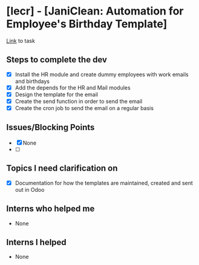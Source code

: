 # [lecr] - [JaniClean: Automation for Employee's Birthday Template]
[Link](https://www.odoo.com/web#id=3364114&menu_id=4720&cids=3&action=4665&active_id=3364090&model=project.task&view_type=form) to task

## Steps to complete the dev
- [X] Install the HR module and create dummy employees with work emails and birthdays
- [X] Add the depends for the HR and Mail modules
- [X] Design the template for the email
- [X] Create the send function in order to send the email
- [X] Create the cron job to send the email on a regular basis

## Issues/Blocking Points
- [X] None
- [ ] 

## Topics I need clarification on
- [X] Documentation for how the templates are maintained, created and sent out in Odoo
      
## Interns who helped me
- None

## Interns I helped
- None
